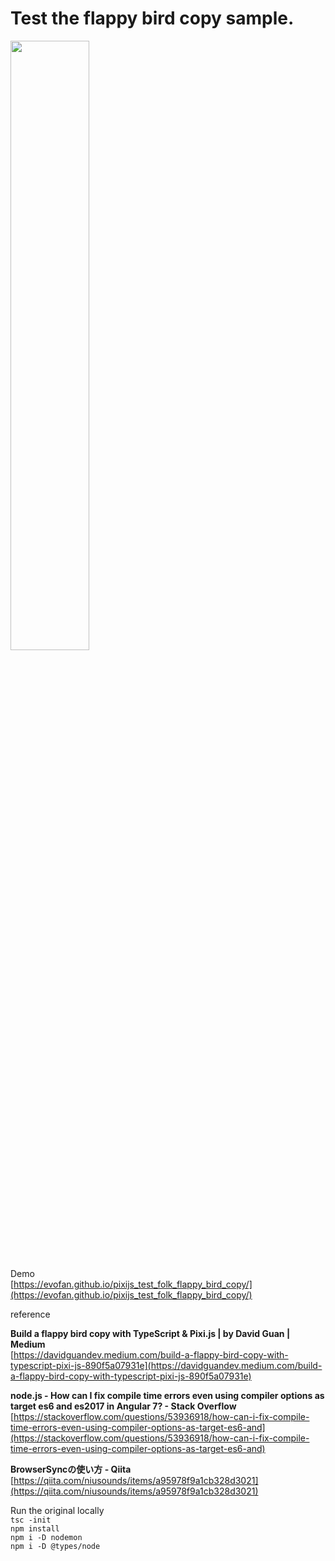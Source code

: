 # Test the flappy bird copy sample.

<img src="https://evofan.github.io/pixijs_test_folk_flappy_bird_copy/pic_screenshot1.jpg" width="50%">  

Demo  
[https://evofan.github.io/pixijs_test_folk_flappy_bird_copy/](https://evofan.github.io/pixijs_test_folk_flappy_bird_copy/)  

reference  

**Build a flappy bird copy with TypeScript &amp; Pixi.js | by David Guan | Medium**  
[https://davidguandev.medium.com/build-a-flappy-bird-copy-with-typescript-pixi-js-890f5a07931e](https://davidguandev.medium.com/build-a-flappy-bird-copy-with-typescript-pixi-js-890f5a07931e)  

**node.js - How can I fix compile time errors even using compiler options as target es6 and es2017 in Angular 7? - Stack Overflow**  
[https://stackoverflow.com/questions/53936918/how-can-i-fix-compile-time-errors-even-using-compiler-options-as-target-es6-and](https://stackoverflow.com/questions/53936918/how-can-i-fix-compile-time-errors-even-using-compiler-options-as-target-es6-and)  

**BrowserSyncの使い方 - Qiita**  
[https://qiita.com/niusounds/items/a95978f9a1cb328d3021](https://qiita.com/niusounds/items/a95978f9a1cb328d3021)  

Run the original locally  
`tsc -init`  
`npm install`  
`npm i -D nodemon`  
`npm i -D @types/node`  
